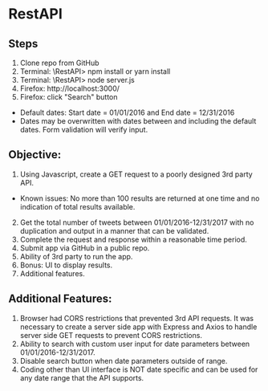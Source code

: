 # RestAPI

## Steps
1.  Clone repo from GitHub
2.  Terminal: \RestAPI> npm install or yarn install
3.  Terminal: \RestAPI> node server.js
4.  Firefox: http://localhost:3000/
5.  Firefox: click "Search" button  
*   Default dates: Start date = 01/01/2016 and End date = 12/31/2016
*   Dates may be overwritten with dates between and including the default dates. Form validation will verify input.

## Objective:

1.  Using Javascript, create a GET request to a poorly designed 3rd party API.  
* Known issues: No more than 100 results are returned at one time and no indication of total results available.  
2.  Get the total number of tweets between 01/01/2016-12/31/2017 with no duplication and output in a manner that can be validated.
3.  Complete the request and response within a reasonable time period.
4.  Submit app via GitHub in a public repo.
5.  Ability of 3rd party to run the app.
6.  Bonus: UI to display results.
7.  Additional features.

## Additional Features:

1.  Browser had CORS restrictions that prevented 3rd API requests.  It was necessary to create a server side app with Express and Axios to handle server side GET requests to prevent CORS restrictions.
2.  Ability to search with custom user input for date parameters between 01/01/2016-12/31/2017.
3.  Disable search button when date parameters outside of range.
4.  Coding other than UI interface is NOT date specific and can be used for any date range that the API supports.

